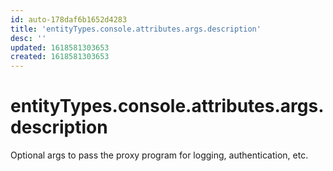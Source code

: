 ```yaml
---
id: auto-178daf6b1652d4283
title: 'entityTypes.console.attributes.args.description'
desc: ''
updated: 1618581303653
created: 1618581303653
---
```

# entityTypes.console.attributes.args.description

Optional args to pass the proxy program for logging, authentication, etc.